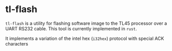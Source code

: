 # tl-flash
```tl-flash``` is a utility for flashing software image to the TL45 processor over a UART
RS232 cable. This tool is currently implemented in ```rust```.

It implements a variation of the intel hex (```i32hex```) protocol with special ACK characters